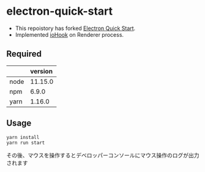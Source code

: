 # electron-quick-start

- This repoistory has forked [Electron Quick Start](https://github.com/electron/electron-quick-start).
- Implemented [ioHook](https://github.com/wilix-team/iohook) on Renderer process.

## Required

| | version |
|:---|:---|
| node | 11.15.0 |
| npm | 6.9.0 |
| yarn | 1.16.0 |

## Usage

```bash
yarn install
yarn run start
```

その後、マウスを操作するとデベロッパーコンソールにマウス操作のログが出力されます
